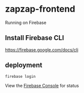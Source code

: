 # zapzap-frontend

Running on Firebase

## Install Firebase CLI

https://firebase.google.com/docs/cli

## deployment

```bash
firebase login
```

View the [Firebase Console](https://console.firebase.google.com/) for status